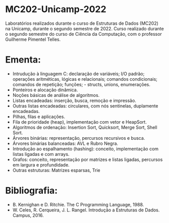 # MC202-Unicamp-2022
Laboratórios realizados durante o curso de Estruturas de Dados (MC202) na Unicamp, durante o segundo semestre de 2022.
Curso realizado durante o segundo semestre do curso de Ciência da Computação, com o professor Guilherme Pimentel Telles.

# Ementa:
- Intrudução à linguagem C: declaração de variáveis; I/O padrão; operações aritméticas, lógicas e relacionais; comandos condicionais; comandos de repetição; funções; - structs, unions, enumerações.
- Ponteiros e alocação dinâmica.
- Noções básicas de análise de algoritmos.
- Listas encadeadas: inserção, busca, remoção e impressão.
- Outras listas encadeadas: circulares, com nós sentinelas, duplamente encadeadas.
- Pilhas, filas e aplicações.
- Fila de prioridade (heap), implementação com vetor e HeapSort.
- Algoritmos de ordenação: Insertion Sort, Quicksort, Merge Sort, Shell Sort.
- Árvores binárias: representação, percursos recursivos e busca.
- Árvores binárias balanceadas: AVL e Rubro Negra.
- Introdução ao espalhamento (hashing): conceito, implementação com listas ligadas e com arrays.
- Grafos: conceito, representação por matrizes e listas ligadas, percursos em largura e profundidade.
- Outras estruturas: Matrizes esparsas, Trie

# Bibliografia:
- B. Kernighan e D. Ritchie. The C Programming Language, 1988.
- W. Celes, R. Cerqueira, J. L. Rangel. Introdução a Estruturas de Dados. Campus, 2016.
